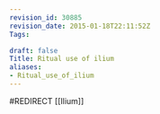 ```yaml
---
revision_id: 30885
revision_date: 2015-01-18T22:11:52Z
Tags:

draft: false
Title: Ritual use of ilium
aliases:
- Ritual_use_of_ilium
---
```

#REDIRECT [[Ilium]]